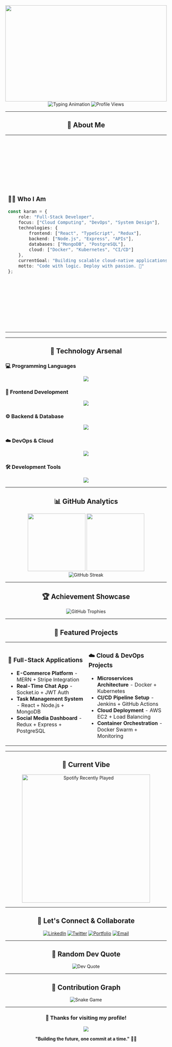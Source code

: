<div align="center">

<!-- Dynamic Header with Gradient Background -->
<img width="100%" height="300" src="https://capsule-render.vercel.app/api?type=waving&color=gradient&customColorList=6,11,20&height=300&section=header&text=Karan%20Sharma&fontSize=50&fontColor=fff&animation=twinkling&fontAlignY=40&desc=Full-Stack%20Developer%20%7C%20Cloud%20Architect%20%7C%20MERN%20Specialist&descSize=18&descAlignY=60"/>

<!-- Typing Animation -->
<img src="https://readme-typing-svg.demolab.com?font=Fira+Code&size=28&duration=3000&pause=1000&color=00D9FF&center=true&vCenter=true&multiline=true&width=800&height=100&lines=🚀+Building+Scalable+Web+Applications;☁️+Architecting+Cloud+Solutions;💻+MERN+Stack+%2B+DevOps+Expert;🌟+Turning+Ideas+Into+Digital+Reality" alt="Typing Animation" />

<!-- Visitor Counter with Custom Style -->
<img src="https://komarev.com/ghpvc/?username=BitGladiator&label=Profile%20Views&color=00d9ff&style=for-the-badge" alt="Profile Views"/>

</div>

---

<div align="center">

## 🎯 **About Me**

</div>

<table align="center">
<tr>
<td width="50%">

### 👨‍💻 **Who I Am**
```typescript
const karan = {
    role: "Full-Stack Developer",
    focus: ["Cloud Computing", "DevOps", "System Design"],
    technologies: {
        frontend: ["React", "TypeScript", "Redux"],
        backend: ["Node.js", "Express", "APIs"],
        databases: ["MongoDB", "PostgreSQL"],
        cloud: ["Docker", "Kubernetes", "CI/CD"]
    },
    currentGoal: "Building scalable cloud-native applications",
    motto: "Code with logic. Deploy with passion. 🚀"
};
```

</td>
<td width="50%">

### 🌟 **Current Focus**
- 🔥 **Mastering Cloud Architecture** - AWS, Docker, K8s
- ⚡ **Performance Optimization** - Scaling applications
- 🛠️ **DevOps Integration** - CI/CD pipelines
- 📚 **Continuous Learning** - Latest tech trends
- 🎯 **Open Source Contributions** - Community building

</td>
</tr>
</table>

---

<div align="center">

## 🔧 **Technology Arsenal**

</div>

### **💻 Programming Languages**
<p align="center">
<img src="https://skillicons.dev/icons?i=c,cpp,js,ts,python,sql" />
</p>

### **🎨 Frontend Development**
<p align="center">
<img src="https://skillicons.dev/icons?i=react,redux,nextjs,html,css,tailwind,bootstrap" />
</p>

### **⚙️ Backend & Database**
<p align="center">
<img src="https://skillicons.dev/icons?i=nodejs,express,mongodb,postgresql,redis,graphql" />
</p>

### **☁️ DevOps & Cloud**
<p align="center">
<img src="https://skillicons.dev/icons?i=docker,kubernetes,jenkins,aws,nginx,linux,ubuntu" />
</p>

### **🛠️ Development Tools**
<p align="center">
<img src="https://skillicons.dev/icons?i=git,github,vscode,postman,figma,npm" />
</p>

---

<div align="center">

## 📊 **GitHub Analytics**

</div>

<div align="center">
<img height="180em" src="https://github-readme-stats.vercel.app/api?username=BitGladiator&show_icons=true&theme=tokyonight&include_all_commits=true&count_private=true&hide_border=true&bg_color=0D1117&title_color=00D9FF&icon_color=00D9FF&text_color=ffffff"/>
<img height="180em" src="https://github-readme-stats.vercel.app/api/top-langs/?username=BitGladiator&layout=compact&langs_count=8&theme=tokyonight&hide_border=true&bg_color=0D1117&title_color=00D9FF&text_color=ffffff"/>
</div>

<div align="center">
<img src="https://github-readme-streak-stats.herokuapp.com?user=BitGladiator&theme=tokyonight&hide_border=true&background=0D1117&stroke=00D9FF&ring=00D9FF&fire=00D9FF&currStreakLabel=00D9FF" alt="GitHub Streak"/>
</div>

---

<div align="center">

## 🏆 **Achievement Showcase**

</div>

<div align="center">
<img src="https://github-profile-trophy.vercel.app/?username=BitGladiator&theme=tokyonight&no-frame=true&row=1&column=7&margin-h=15&margin-w=5" alt="GitHub Trophies"/>
</div>

---

<div align="center">

## 🌟 **Featured Projects**

</div>

<table align="center">
<tr>
<td width="50%">

### 🚀 **Full-Stack Applications**
- **E-Commerce Platform** - MERN + Stripe Integration
- **Real-Time Chat App** - Socket.io + JWT Auth
- **Task Management System** - React + Node.js + MongoDB
- **Social Media Dashboard** - Redux + Express + PostgreSQL

</td>
<td width="50%">

### ☁️ **Cloud & DevOps Projects**
- **Microservices Architecture** - Docker + Kubernetes
- **CI/CD Pipeline Setup** - Jenkins + GitHub Actions
- **Cloud Deployment** - AWS EC2 + Load Balancing
- **Container Orchestration** - Docker Swarm + Monitoring

</td>
</tr>
</table>

---

<div align="center">

## 🎵 **Current Vibe**

</div>

<div align="center">
<img src="https://spotify-recently-played-readme.vercel.app/api?user=31k6fy5u3w4fgnnq2h7lgruhqnta&unique=true" alt="Spotify Recently Played" width="400" />
</div>

---

<div align="center">

## 🤝 **Let's Connect & Collaborate**

</div>

<div align="center">

[![LinkedIn](https://img.shields.io/badge/LinkedIn-Connect-0077B5?style=for-the-badge&logo=linkedin&logoColor=white)](https://www.linkedin.com/in/karancodemind/)
[![Twitter](https://img.shields.io/badge/Twitter-Follow-1DA1F2?style=for-the-badge&logo=twitter&logoColor=white)](https://twitter.com/yourusername)
[![Portfolio](https://img.shields.io/badge/Portfolio-Visit-FF6B6B?style=for-the-badge&logo=google-chrome&logoColor=white)](https://yourportfolio.com)
[![Email](https://img.shields.io/badge/Email-Contact-D14836?style=for-the-badge&logo=gmail&logoColor=white)](mailto:your.email@example.com)

</div>

---

<div align="center">

## 💭 **Random Dev Quote**

</div>

<div align="center">
<img src="https://quotes-github-readme.vercel.app/api?type=horizontal&theme=tokyonight&quote=The%20best%20way%20to%20predict%20the%20future%20is%20to%20invent%20it&author=Alan%20Kay" alt="Dev Quote"/>
</div>

---

<div align="center">

## 🐍 **Contribution Graph**

</div>

<div align="center">
<img src="https://raw.githubusercontent.com/BitGladiator/BitGladiator/output/github-contribution-grid-snake-dark.svg" alt="Snake Game"/>
</div>

---

<div align="center">

### 💙 **Thanks for visiting my profile!**

<img src="https://capsule-render.vercel.app/api?type=waving&color=gradient&customColorList=6,11,20&height=100&section=footer&animation=twinkling"/>

**"Building the future, one commit at a time."** 🚀✨

</div>

